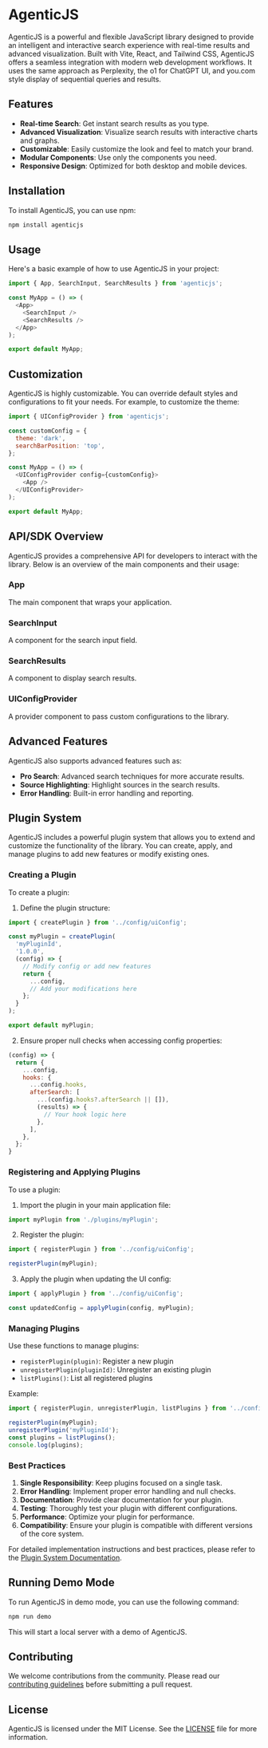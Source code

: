 # AgenticJS

AgenticJS is a powerful and flexible JavaScript library designed to provide an intelligent and interactive search experience with real-time results and advanced visualization. Built with Vite, React, and Tailwind CSS, AgenticJS offers a seamless integration with modern web development workflows. It uses the same approach as Perplexity, the o1 for ChatGPT UI, and you.com style display of sequential queries and results.

## Features

- **Real-time Search**: Get instant search results as you type.
- **Advanced Visualization**: Visualize search results with interactive charts and graphs.
- **Customizable**: Easily customize the look and feel to match your brand.
- **Modular Components**: Use only the components you need.
- **Responsive Design**: Optimized for both desktop and mobile devices.

## Installation

To install AgenticJS, you can use npm:

```sh
npm install agenticjs
```

## Usage

Here's a basic example of how to use AgenticJS in your project:

```javascript
import { App, SearchInput, SearchResults } from 'agenticjs';

const MyApp = () => (
  <App>
    <SearchInput />
    <SearchResults />
  </App>
);

export default MyApp;
```

## Customization

AgenticJS is highly customizable. You can override default styles and configurations to fit your needs. For example, to customize the theme:

```javascript
import { UIConfigProvider } from 'agenticjs';

const customConfig = {
  theme: 'dark',
  searchBarPosition: 'top',
};

const MyApp = () => (
  <UIConfigProvider config={customConfig}>
    <App />
  </UIConfigProvider>
);

export default MyApp;
```

## API/SDK Overview

AgenticJS provides a comprehensive API for developers to interact with the library. Below is an overview of the main components and their usage:

### App

The main component that wraps your application.

### SearchInput

A component for the search input field.

### SearchResults

A component to display search results.

### UIConfigProvider

A provider component to pass custom configurations to the library.

## Advanced Features

AgenticJS also supports advanced features such as:

- **Pro Search**: Advanced search techniques for more accurate results.
- **Source Highlighting**: Highlight sources in the search results.
- **Error Handling**: Built-in error handling and reporting.

## Plugin System

AgenticJS includes a powerful plugin system that allows you to extend and customize the functionality of the library. You can create, apply, and manage plugins to add new features or modify existing ones.

### Creating a Plugin

To create a plugin:

1. Define the plugin structure:

```javascript
import { createPlugin } from '../config/uiConfig';

const myPlugin = createPlugin(
  'myPluginId',
  '1.0.0',
  (config) => {
    // Modify config or add new features
    return {
      ...config,
      // Add your modifications here
    };
  }
);

export default myPlugin;
```

2. Ensure proper null checks when accessing config properties:

```javascript
(config) => {
  return {
    ...config,
    hooks: {
      ...config.hooks,
      afterSearch: [
        ...(config.hooks?.afterSearch || []),
        (results) => {
          // Your hook logic here
        },
      ],
    },
  };
}
```

### Registering and Applying Plugins

To use a plugin:

1. Import the plugin in your main application file:

```javascript
import myPlugin from './plugins/myPlugin';
```

2. Register the plugin:

```javascript
import { registerPlugin } from '../config/uiConfig';

registerPlugin(myPlugin);
```

3. Apply the plugin when updating the UI config:

```javascript
import { applyPlugin } from '../config/uiConfig';

const updatedConfig = applyPlugin(config, myPlugin);
```

### Managing Plugins

Use these functions to manage plugins:

- `registerPlugin(plugin)`: Register a new plugin
- `unregisterPlugin(pluginId)`: Unregister an existing plugin
- `listPlugins()`: List all registered plugins

Example:

```javascript
import { registerPlugin, unregisterPlugin, listPlugins } from '../config/uiConfig';

registerPlugin(myPlugin);
unregisterPlugin('myPluginId');
const plugins = listPlugins();
console.log(plugins);
```

### Best Practices

1. **Single Responsibility**: Keep plugins focused on a single task.
2. **Error Handling**: Implement proper error handling and null checks.
3. **Documentation**: Provide clear documentation for your plugin.
4. **Testing**: Thoroughly test your plugin with different configurations.
5. **Performance**: Optimize your plugin for performance.
6. **Compatibility**: Ensure your plugin is compatible with different versions of the core system.

For detailed implementation instructions and best practices, please refer to the [Plugin System Documentation](./src/docs/plugin_system.md).

## Running Demo Mode

To run AgenticJS in demo mode, you can use the following command:

```sh
npm run demo
```

This will start a local server with a demo of AgenticJS.

## Contributing

We welcome contributions from the community. Please read our [contributing guidelines](./CONTRIBUTING.md) before submitting a pull request.

## License

AgenticJS is licensed under the MIT License. See the [LICENSE](./LICENSE) file for more information.

